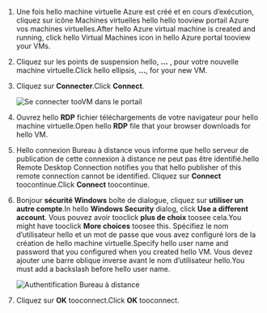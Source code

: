1. <span data-ttu-id="6c298-101">Une fois hello machine virtuelle Azure est créé et en cours d’exécution, cliquez sur icône Machines virtuelles hello hello tooview portail Azure vos machines virtuelles.</span><span class="sxs-lookup"><span data-stu-id="6c298-101">After hello Azure virtual machine is created and running, click hello Virtual Machines icon in hello Azure portal tooview your VMs.</span></span>

1. <span data-ttu-id="6c298-102">Cliquez sur les points de suspension hello, **...** , pour votre nouvelle machine virtuelle.</span><span class="sxs-lookup"><span data-stu-id="6c298-102">Click hello ellipsis, **...**, for your new VM.</span></span>

1. <span data-ttu-id="6c298-103">Cliquez sur **Connecter**.</span><span class="sxs-lookup"><span data-stu-id="6c298-103">Click **Connect**.</span></span>

   ![Se connecter tooVM dans le portail](./media/virtual-machines-sql-server-remote-desktop-connect/azure-virtual-machine-connect.png)

1. <span data-ttu-id="6c298-105">Ouvrez hello **RDP** fichier téléchargements de votre navigateur pour hello machine virtuelle.</span><span class="sxs-lookup"><span data-stu-id="6c298-105">Open hello **RDP** file that your browser downloads for hello VM.</span></span>

1. <span data-ttu-id="6c298-106">Hello connexion Bureau à distance vous informe que hello serveur de publication de cette connexion à distance ne peut pas être identifié.</span><span class="sxs-lookup"><span data-stu-id="6c298-106">hello Remote Desktop Connection notifies you that hello publisher of this remote connection cannot be identified.</span></span> <span data-ttu-id="6c298-107">Cliquez sur **Connect** toocontinue.</span><span class="sxs-lookup"><span data-stu-id="6c298-107">Click **Connect** toocontinue.</span></span>

1. <span data-ttu-id="6c298-108">Bonjour **sécurité Windows** boîte de dialogue, cliquez sur **utiliser un autre compte**.</span><span class="sxs-lookup"><span data-stu-id="6c298-108">In hello **Windows Security** dialog, click **Use a different account**.</span></span> <span data-ttu-id="6c298-109">Vous pouvez avoir tooclick **plus de choix** toosee cela.</span><span class="sxs-lookup"><span data-stu-id="6c298-109">You might have tooclick **More choices** toosee this.</span></span> <span data-ttu-id="6c298-110">Spécifiez le nom d’utilisateur hello et un mot de passe que vous avez configuré lors de la création de hello machine virtuelle.</span><span class="sxs-lookup"><span data-stu-id="6c298-110">Specify hello user name and password that you configured when you created hello VM.</span></span> <span data-ttu-id="6c298-111">Vous devez ajouter une barre oblique inverse avant le nom d’utilisateur hello.</span><span class="sxs-lookup"><span data-stu-id="6c298-111">You must add a backslash before hello user name.</span></span>

   ![Authentification Bureau à distance](./media/virtual-machines-sql-server-remote-desktop-connect/remote-desktop-connect.png)

1. <span data-ttu-id="6c298-113">Cliquez sur **OK** tooconnect.</span><span class="sxs-lookup"><span data-stu-id="6c298-113">Click **OK** tooconnect.</span></span>
